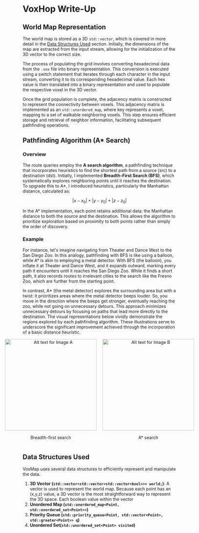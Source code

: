 # VoxHop Write-Up

## World Map Representation

The world map is stored as a 3D `std::vector`, which is covered in more detail in the [Data Structures Used](#Data-Structures-Used) section. Initially, the dimensions of the map are extracted from the input stream, allowing for the initialization of the 3D vector to the correct size.

The process of populating the grid involves converting hexadecimal data from the `.vox` file into binary representation. This conversion is executed using a switch statement that iterates through each character in the input stream, converting it to its corresponding hexadecimal value. Each hex value is then translated into a binary representation and used to populate the respective voxel in the 3D vector.

Once the grid population is complete, the adjacency matrix is constructed to represent the connectivity between voxels. This adjacency matrix is implemented as an `std::unordered_map`, where key represents a voxel, mapping to a set of walkable neighboring voxels. This step ensures efficient storage and retrieval of neighbor information, facilitating subsequent pathfinding operations.

## Pathfinding Algorithm (A* Search)

### Overview

The route queries employ the **A search algorithm**, a pathfinding technique that incorporates heuristics to find the shortest path from a source (src) to a destination (dst). Initially, I implemented **Breadth-First Search (BFS)**, which systematically explores neighboring points until it reaches the destination. To upgrade this to A*, I introduced heuristics, particularly the Manhattan distance, calculated as:

$$|x-x_{0}| + |y-y_{0}| + |z-z_{0}|$$

In the A* implementation, each point retains additional data: the Manhattan distance to both the source and the destination. This allows the algorithm to prioritize exploration based on proximity to both points rather than simply the order of discovery.

### Example

For instance, let's imagine navigating from Theater and Dance West to the San Diego Zoo. In this analogy, pathfinding with BFS is like using a balloon, while A* is akin to employing a metal detector. With BFS (the balloon), you inflate it at Theater and Dance West, and it expands outward, marking every path it encounters until it reaches the San Diego Zoo. While it finds a short path, it also records routes to irrelevant cities to the search like the Fresno Zoo, which are further from the starting point.

In contrast, A* (the metal detector) explores the surrounding area but with a twist: it prioritizes areas where the metal detector beeps louder. So, you move in the direction where the beeps get stronger, eventually reaching the zoo, while not going on unnecessary detours. This approach minimizes unnecessary detours by focusing on paths that lead more directly to the destination. The visual representations below vividly demonstrate the regions explored by each pathfinding algorithm. These illustrations serve to underscore the significant improvement achieved through the incorporation of a basic distance heuristic.

<div style="display: flex; justify-content: center;">
    <div style="margin-right: 10px; text-align: center;">
        <img src="https://i.imgur.com/ZlRlGwa.png" alt="Alt text for Image A" width="300">
        <p>Breadth-first search</p>
    </div>
    <div style="margin-left: 10px; text-align: center;">
        <img src="https://i.imgur.com/XR5TY0G.png" alt="Alt text for Image B" width="300">
        <p>A* search</p>
    </div>
</div>

## Data Structures Used

VoxMap uses several data structures to efficiently represent and manipulate the data.

1. **3D Vector (`std::vector<std::vector<std::vector<bool>>> world;`)**: A vector is used to represent the world map.
Because each point has an (x,y,z) value, a 3D vector is the most straightforward way to represent the 3D space. Each
boolean value within the vector 
2. **Unordered Map (`std::unordered_map<Point, std::unordered_set<Point>>`)**
3. **Priority Queue (`std::priority_queue<Point, std::vector<Point>, std::greater<Point>> q`)**
4. **Unordered Set(`std::unordered_set<Point> visited`)**